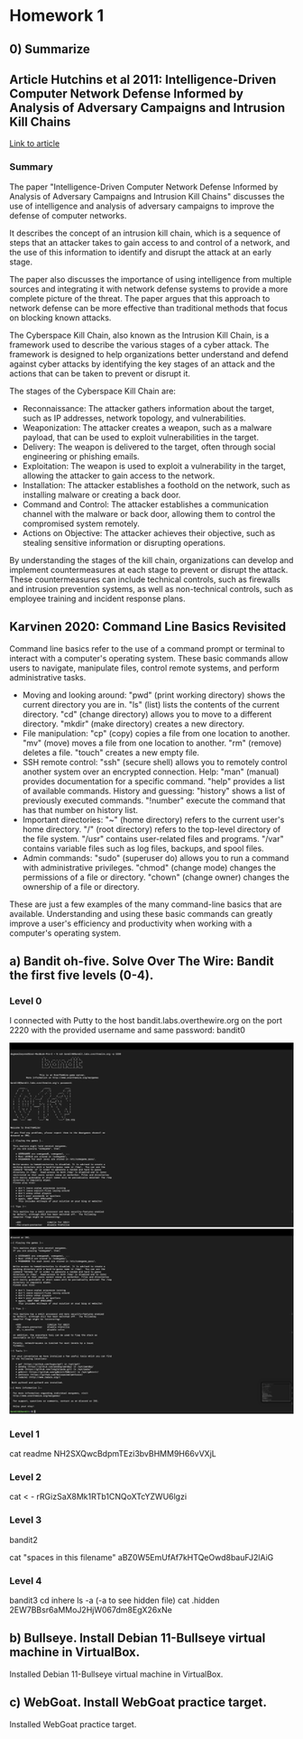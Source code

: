 # Homework 1

## 0) Summarize
## Article Hutchins et al 2011: Intelligence-Driven Computer Network Defense Informed by Analysis of Adversary Campaigns and Intrusion Kill Chains
[Link to article](https://lockheedmartin.com/content/dam/lockheed-martin/rms/documents/cyber/LM-White-Paper-Intel-Driven-Defense.pdf "PDF document")

### Summary

The paper "Intelligence-Driven Computer Network Defense Informed by Analysis of Adversary Campaigns and Intrusion Kill Chains" discusses the use of intelligence and analysis of adversary campaigns to improve the defense of computer networks. 

It describes the concept of an intrusion kill chain, which is a sequence of steps that an attacker takes to gain access to and control of a network, and the use of this information to identify and disrupt the attack at an early stage. 

The paper also discusses the importance of using intelligence from multiple sources and integrating it with network defense systems to provide a more complete picture of the threat. The paper argues that this approach to network defense can be more effective than traditional methods that focus on blocking known attacks.

 The Cyberspace Kill Chain, also known as the Intrusion Kill Chain, is a framework used to describe the various stages of a cyber attack. The framework is designed to help organizations better understand and defend against cyber attacks by identifying the key stages of an attack and the actions that can be taken to prevent or disrupt it.

The stages of the Cyberspace Kill Chain are:

+ Reconnaissance: The attacker gathers information about the target, such as IP addresses, network topology, and vulnerabilities.
+ Weaponization: The attacker creates a weapon, such as a malware payload, that can be used to exploit vulnerabilities in the target.
+ Delivery: The weapon is delivered to the target, often through social engineering or phishing emails.
+ Exploitation: The weapon is used to exploit a vulnerability in the target, allowing the attacker to gain access to the network.
+ Installation: The attacker establishes a foothold on the network, such as installing malware or creating a back door.
+ Command and Control: The attacker establishes a communication channel with the malware or back door, allowing them to control the compromised system remotely.
+ Actions on Objective: The attacker achieves their objective, such as stealing sensitive information or disrupting operations.

By understanding the stages of the kill chain, organizations can develop and implement countermeasures at each stage to prevent or disrupt the attack. These countermeasures can include technical controls, such as firewalls and intrusion prevention systems, as well as non-technical controls, such as employee training and incident response plans.

## Karvinen 2020: Command Line Basics Revisited

Command line basics refer to the use of a command prompt or terminal to interact with a computer's operating system. These basic commands allow users to navigate, manipulate files, control remote systems, and perform administrative tasks.

+ Moving and looking around:
"pwd" (print working directory) shows the current directory you are in.
"ls" (list) lists the contents of the current directory.
"cd" (change directory) allows you to move to a different directory.
"mkdir" (make directory) creates a new directory.
+ File manipulation:
"cp" (copy) copies a file from one location to another.
"mv" (move) moves a file from one location to another.
"rm" (remove) deletes a file.
"touch" creates a new empty file.
+ SSH remote control:
"ssh" (secure shell) allows you to remotely control another system over an encrypted connection.
Help:
"man" (manual) provides documentation for a specific command.
"help" provides a list of available commands.
History and guessing:
"history" shows a list of previously executed commands.
"!number" execute the command that has that number on history list.
+ Important directories:
"~" (home directory) refers to the current user's home directory.
"/" (root directory) refers to the top-level directory of the file system.
"/usr" contains user-related files and programs.
"/var" contains variable files such as log files, backups, and spool files.
+ Admin commands:
"sudo" (superuser do) allows you to run a command with administrative privileges.
"chmod" (change mode) changes the permissions of a file or directory.
"chown" (change owner) changes the ownership of a file or directory.

These are just a few examples of the many command-line basics that are available. Understanding and using these basic commands can greatly improve a user's efficiency and productivity when working with a computer's operating system.


## a) Bandit oh-five. Solve Over The Wire: Bandit the first five levels (0-4).

### Level 0

I connected with Putty to the host bandit.labs.overthewire.org on the port 2220 with the provided username and same password: bandit0

![Screenshot 1](screenshot/1.png)
![Screenshot 2](screenshot/2.png)


### Level 1
cat readme
NH2SXQwcBdpmTEzi3bvBHMM9H66vVXjL

### Level 2
cat < -
rRGizSaX8Mk1RTb1CNQoXTcYZWU6lgzi

### Level 3
bandit2

cat "spaces in this filename"
aBZ0W5EmUfAf7kHTQeOwd8bauFJ2lAiG

### Level 4
bandit3
cd inhere
ls -a (-a to see hidden file)
cat .hidden
2EW7BBsr6aMMoJ2HjW067dm8EgX26xNe

## b) Bullseye. Install Debian 11-Bullseye virtual machine in VirtualBox.

Installed Debian 11-Bullseye virtual machine in VirtualBox.

## c) WebGoat. Install WebGoat practice target. 

Installed WebGoat practice target.
